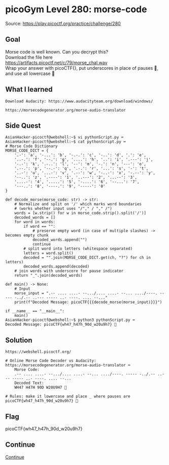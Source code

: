 # picoGym Level 280: morse-code
Source: https://play.picoctf.org/practice/challenge/280

## Goal
Morse code is well known. Can you decrypt this? <br>
Download the file here <br>
https://artifacts.picoctf.net/c/79/morse_chal.wav<br>
Wrap your answer with picoCTF{}, put underscores in place of pauses 👀, and use all lowercase 👀

## What I learned
```
Download Audacity: https://www.audacityteam.org/download/windows/

https://morsecodegenerator.org/morse-audio-translator
```

## Side Quest
```
AsianHacker-picoctf@webshell:~$ vi pythonScript.py ⌨️
AsianHacker-picoctf@webshell:~$ cat pythonScript.py ⌨️
# Morse Code Dictionary
MORSE_CODE_DICT = {
    '.-': 'a', '-...': 'b', '-.-.': 'c', '-..': 'd', '.': 'e',
    '..-.': 'f', '--.': 'g', '....': 'h', '..': 'i', '.---': 'j',
    '-.-': 'k', '.-..': 'l', '--': 'm', '-.': 'n', '---': 'o',
    '.--.': 'p', '--.-': 'q', '.-.': 'r', '...': 's', '-': 't',
    '..-': 'u', '...-': 'v', '.--': 'w', '-..-': 'x', '-.--': 'y',
    '--..': 'z', '.----': '1', '..---': '2', '...--': '3',
    '....-': '4', '.....': '5', '-....': '6', '--...': '7',
    '---..': '8', '----.': '9', '-----': '0'
}

def decode_morse(morse_code: str) -> str:
    # Normalize and split on '/' which marks word boundaries
    # (works whether input uses "/"," / "," /")
    words = [w.strip() for w in morse_code.strip().split('/')]
    decoded_words = []
    for word in words:
        if word == "":
            # preserve empty word (in case of multiple slashes) -> becomes empty chunk
            decoded_words.append("")
            continue
        # split word into letters (whitespace separated)
        letters = word.split()
        decoded = "".join(MORSE_CODE_DICT.get(ch, "?") for ch in letters)
        decoded_words.append(decoded)
    # join words with underscore for pause indicator
    return "_".join(decoded_words)

def main() -> None:
    # Input
    morse_input = ".-- .... ....- --.../.... ....- --... ..../----. ----- -../.-- ..--- ----- ..- ----. .... --..."
    print(f"Decoded Message: picoCTF{{{decode_morse(morse_input)}}}")

if __name__ == "__main__":
    main()
AsianHacker-picoctf@webshell:~$ python3 pythonScript.py ⌨️ 
Decoded Message: picoCTF{wh47_h47h_90d_w20u9h7} 🔐
```

## Solution
```
https://webshell.picoctf.org/

# Online Morse Code Decoder vs Audacity: https://morsecodegenerator.org/morse-audio-translator ⌨️
    Morse Code:
    .-- .... ....- --.../.... ....- --... ..../----. ----- -../.-- ..--- ----- ..- ----. .... --...
    Decoded Text:
    WH47 H47H 90D W20U9H7 👀

# Rules: make it lowercase and place _ where pauses are
picoCTF{wh47_h47h_90d_w20u9h7} 🔐
```

## Flag
picoCTF{wh47_h47h_90d_w20u9h7}

## Continue
[Continue](./picoGym0307.md)